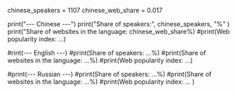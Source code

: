 chinese_speakers = 1107
chinese_web_share = 0.017



print("--- Chinese ---")
print("Share of speakers:",  chinese_speakers, "%" )
print("Share of websites in the language: chinese_web_share%)
#print(Web popularity index: ...)

#rint(--- English ---)
#print(Share of speakers: ...%)
#print(Share of websites in the language: ...%)
#print(Web popularity index: ...)

#print(--- Russian ---)
#print(Share of speakers: ...%)
#print(Share of websites in the language: ...%)
#print(Web popularity index: ... )
